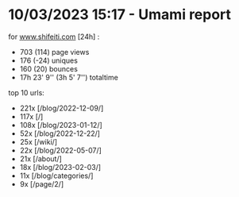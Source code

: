 # 10/03/2023 15:17 - Umami report
for www.shifeiti.com [24h] :

 - 703 (114) page views
 - 176 (-24) uniques
 - 160 (20) bounces
 - 17h 23' 9'' (3h 5' 7'') totaltime


top 10 urls:
 - 221x [/blog/2022-12-09/]
 - 117x [/]
 - 108x [/blog/2023-01-12/]
 - 52x [/blog/2022-12-22/]
 - 25x [/wiki/]
 - 22x [/blog/2022-05-07/]
 - 21x [/about/]
 - 18x [/blog/2023-02-03/]
 - 11x [/blog/categories/]
 - 9x [/page/2/]


